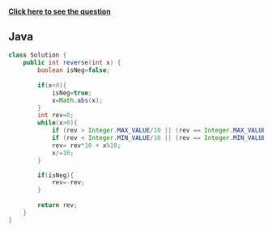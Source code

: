 #### [Click here to see the question](https://leetcode.com/problems/reverse-integer/)

## Java

```Java
class Solution {
    public int reverse(int x) {
        boolean isNeg=false;
        
        if(x<0){
            isNeg=true;
            x=Math.abs(x);
        }
        int rev=0;
        while(x>0){
            if (rev > Integer.MAX_VALUE/10 || (rev == Integer.MAX_VALUE / 10 && x%10 > 7)) return 0;
            if (rev < Integer.MIN_VALUE/10 || (rev == Integer.MIN_VALUE / 10 && x%10 < -8)) return 0;
            rev= rev*10 + x%10;
            x/=10;
        }

        if(isNeg){
            rev=-rev;
        }
        
        return rev;
    }
}
```
